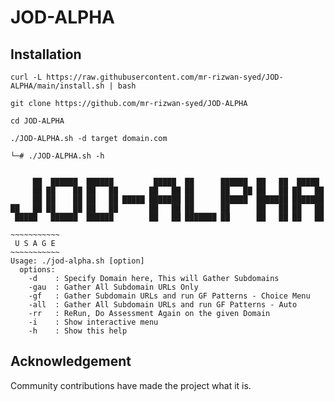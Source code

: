 # JOD-ALPHA

## Installation 

`curl -L https://raw.githubusercontent.com/mr-rizwan-syed/JOD-ALPHA/main/install.sh | bash`

`git clone https://github.com/mr-rizwan-syed/JOD-ALPHA`

`cd JOD-ALPHA`

`./JOD-ALPHA.sh -d target domain.com`

```
└─# ./JOD-ALPHA.sh -h


     ██  ██████  ██████         █████  ██      ██████  ██   ██  █████
     ██ ██    ██ ██   ██       ██   ██ ██      ██   ██ ██   ██ ██   ██
     ██ ██    ██ ██   ██ █████ ███████ ██      ██████  ███████ ███████
██   ██ ██    ██ ██   ██       ██   ██ ██      ██      ██   ██ ██   ██
 █████   ██████  ██████        ██   ██ ███████ ██      ██   ██ ██   ██

~~~~~~~~~~~
 U S A G E
~~~~~~~~~~~
Usage: ./jod-alpha.sh [option]
  options:
    -d    : Specify Domain here, This will Gather Subdomains
    -gau  : Gather All Subdomain URLs Only
    -gf   : Gather Subdomain URLs and run GF Patterns - Choice Menu
    -all  : Gather All Subdomain URLs and run GF Patterns - Auto
    -rr   : ReRun, Do Assessment Again on the given Domain
    -i    : Show interactive menu
    -h    : Show this help
```

## Acknowledgement

Community contributions have made the project what it is.
